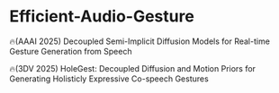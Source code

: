 # Efficient-Audio-Gesture

🔥(AAAI 2025) Decoupled Semi-Implicit Diffusion Models for Real-time Gesture Generation from Speech

🔥(3DV 2025) HoleGest: Decoupled Diffusion and Motion Priors for Generating Holisticly Expressive Co-speech Gestures


